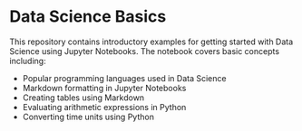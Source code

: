 # Data Science Basics

This repository contains introductory examples for getting started with Data Science using Jupyter Notebooks. The notebook covers basic concepts including:

- Popular programming languages used in Data Science
- Markdown formatting in Jupyter Notebooks
- Creating tables using Markdown
- Evaluating arithmetic expressions in Python
- Converting time units using Python
